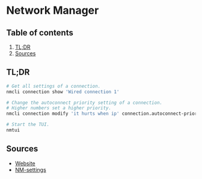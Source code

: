 # Network Manager

## Table of contents <!-- omit in toc -->

1. [TL;DR](#tldr)
1. [Sources](#sources)

## TL;DR

```sh
# Get all settings of a connection.
nmcli connection show 'Wired connection 1'

# Change the autoconnect priority setting of a connection.
# Higher numbers set a higher priority.
nmcli connection modify 'it hurts when ip' connection.autoconnect-priority 1

# Start the TUI.
nmtui
```

## Sources

- [Website]
- [NM-settings]

<!--
  References
  -->

<!-- Upstream -->
[website]: https://networkmanager.dev/

<!-- Others -->
[nm-settings]: https://people.freedesktop.org/~lkundrak/nm-docs/nm-settings.html
